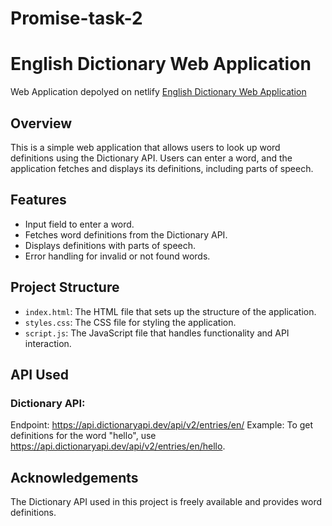 # Promise-task-2
# English Dictionary Web Application

Web Application depolyed on netlify [English Dictionary Web Application](https://english-dictionary-webapp.netlify.app/)

## Overview

This is a simple web application that allows users to look up word definitions using the Dictionary API. Users can enter a word, and the application fetches and displays its definitions, including parts of speech.

## Features

- Input field to enter a word.
- Fetches word definitions from the Dictionary API.
- Displays definitions with parts of speech.
- Error handling for invalid or not found words.

## Project Structure

- `index.html`: The HTML file that sets up the structure of the application.
- `styles.css`: The CSS file for styling the application.
- `script.js`: The JavaScript file that handles functionality and API interaction.

## API Used
### Dictionary API:
Endpoint: https://api.dictionaryapi.dev/api/v2/entries/en/<word>
Example: To get definitions for the word "hello", use https://api.dictionaryapi.dev/api/v2/entries/en/hello.


## Acknowledgements
The Dictionary API used in this project is freely available and provides word definitions.
